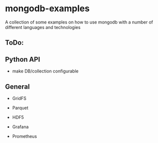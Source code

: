 # mongodb-examples

A collection of some examples on how to use mongodb with a number of different languages and technologies

## ToDo:

## Python API

- make DB/collection configurable

## General

- GridFS
- Parquet
- HDF5

- Grafana
- Prometheus
